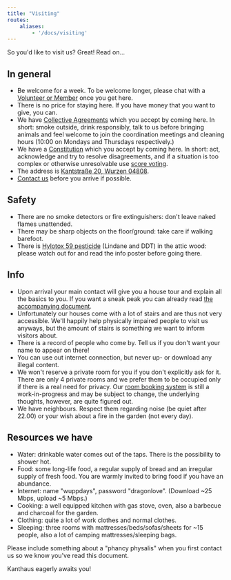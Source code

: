 ```yaml
---
title: "Visiting"
routes:
    aliases:
        - '/docs/visiting'
---
```


So you'd like to visit us? Great! Read on...

## In general
- Be welcome for a week. To be welcome longer, please chat with a [Volunteer or Member](/governance/kanthausers) once you get here.
- There is no price for staying here. If you have money that you want to give, you can.
- We have [Collective Agreements](/governance/collectiveagreements/) which you accept by coming here. In short: smoke outside, drink responsibly, talk to us before bringing animals and feel welcome to join the coordination meetings and cleaning hours (10:00 on Mondays and Thursdays respectively.)
- We have a [Constitution](/governance/constitution) which you accept by coming here. In short: act, acknowledge and try to resolve disagreements, and if a situation is too complex or otherwise unresolvable use [score voting](/governance/constitution/#8c-score-voting).
- The address is [Kantstraße 20, Wurzen 04808](https://www.openstreetmap.org/search?query=20%20kantstrasse%20wurzen#map=19/51.36711/12.74075&layers=N).
- [Contact us](/contact/) before you arrive if possible.

## Safety
- There are no smoke detectors or fire extinguishers: don't leave naked flames unattended.
- There may be sharp objects on the floor/ground: take care if walking barefoot.
- There is [Hylotox 59 pesticide](https://de.wikipedia.org/wiki/Hylotox) (Lindane and DDT) in the attic wood: please watch out for and read the info poster before going there.

## Info
- Upon arrival your main contact will give you a house tour and explain all the basics to you. If you want a sneak peak you can already read [the accompanying document](visiTour).
- Unfortunately our houses come with a lot of stairs and are thus not very accessible. We'll happily help physically impaired people to visit us anyways, but the amount of stairs is something we want to inform visitors about.
- There is a record of people who come by. Tell us if you don't want your name to appear on there!
- You can use out internet connection, but never up- or download any illegal content.
- We won't reserve a private room for you if you don't explicitly ask for it. There are only 4 private rooms and we prefer them to be occupied only if there is a real need for privacy. Our [room booking system](https://gitlab.com/kanthaus/kanthaus-public/blob/master/drafts/privateRoomBooking.md) is still a work-in-progress and may be subject to change, the underlying thoughts, however, are quite figured out.
- We have neighbours. Respect them regarding noise (be quiet after 22.00) or your wish about a fire in the garden (not every day).

## Resources we have
- Water: drinkable water comes out of the taps. There is the possibility to shower hot.
- Food: some long-life food, a regular supply of bread and an irregular supply of fresh food. You are warmly invited to bring food if you have an abundance.
- Internet: name "wuppdays", password "dragonlove". (Download ~25 Mbps, upload ~5 Mbps.)
- Cooking: a well equipped kitchen with gas stove, oven, also a barbecue and charcoal for the garden.
- Clothing: quite a lot of work clothes and normal clothes.
- Sleeping: three rooms with mattresses/beds/sofas/sheets for ~15 people, also a lot of camping mattresses/sleeping bags.

Please include something about a "phancy physalis" when you first contact us so we know you've read this document.

Kanthaus eagerly awaits you!
